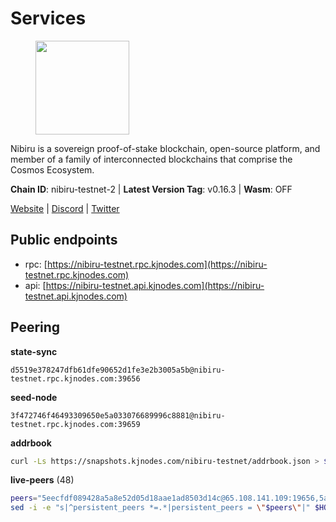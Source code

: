 # Services

<figure><img src="https://raw.githubusercontent.com/kj89/testnet_manuals/main/pingpub/logos/nibiru.png" width="150" alt=""><figcaption></figcaption></figure>

Nibiru is a sovereign proof-of-stake blockchain, open-source platform,  and member of a family of interconnected blockchains that comprise the Cosmos Ecosystem.

**Chain ID**: nibiru-testnet-2 | **Latest Version Tag**: v0.16.3 | **Wasm**: OFF

[Website](https://nibiru.fi) | [Discord](https://discord.gg/nibiru) | [Twitter](https://twitter.com/NibiruChain)


## Public endpoints

* rpc: [https://nibiru-testnet.rpc.kjnodes.com](https://nibiru-testnet.rpc.kjnodes.com)
* api: [https://nibiru-testnet.api.kjnodes.com](https://nibiru-testnet.api.kjnodes.com)

## Peering

**state-sync**

```text
d5519e378247dfb61dfe90652d1fe3e2b3005a5b@nibiru-testnet.rpc.kjnodes.com:39656
```

**seed-node**

```text
3f472746f46493309650e5a033076689996c8881@nibiru-testnet.rpc.kjnodes.com:39659
```

**addrbook**
```bash
curl -Ls https://snapshots.kjnodes.com/nibiru-testnet/addrbook.json > $HOME/.nibid/config/addrbook.json
```

**live-peers** (48)
```bash
peers="5eecfdf089428a5a8e52d05d18aae1ad8503d14c@65.108.141.109:19656,5a2c62bbe9cc371819924c300be339490b75bdc0@185.216.75.21:36656,c6abfe8f7a1361369528436a63b0143afff38509@3.129.159.34:26656,c3bc712aaf85ab312b8b723c7e8a905958703fd3@143.110.152.30:26656,b7ba1ed6fa3fd54e5bc77386cbeda353b597bf6a@154.53.39.182:26656,5c2a752c9b1952dbed075c56c600c3a79b58c395@195.3.220.140:27046,21e949ee5e19df867434fa145e26c8982e325c2a@185.211.6.44:26656,d23218c6ce17543bdea184f12c3382c5be4f142e@68.183.81.51:26656,d162a62795c122a4445dce8dcb7265851ae1012a@65.108.103.190:26656,756a7ac7c297a6b0c5015501ad7ad484867c8c96@213.246.39.53:26656,5ef59d8905bbd2bff62e06c391bfcccd5b4f23a9@188.34.202.151:26656,3939da5da8d8a31e6af2cb6d7bdcb222ff2487eb@65.109.14.69:39656,0e07d1c2c5eaeffaa61d70be990d28bff450cdb2@84.46.243.157:39656,eb65c95ea745d1cb5f66e2fda5d5e1029f4dc43d@5.161.43.109:26656,9ca622adcf1ef0e7348551d4f79268f706cd3a88@65.108.195.235:36656,be50e4505596df166f1e28e22fe49d0b49651eb5@178.121.175.205:12656,e55d8746ad30e0d11ebe0aa3792c46713375edcc@135.181.2.104:26656,d7185d6b0d6a7dbe8c45e1fddfa0165dfdba01c0@38.242.150.132:39656,794f2f7e5bb4e9b1e7e752c3d7df76a8db824151@65.109.30.12:61756,63f0d4438ebfa588c1879dafcd7f4598dd5f9f19@195.2.80.83:26656,da7e0cc65dc2e424fcd25d2c2fd9eaa4fa0dac49@185.207.251.237:26656,dea9b447412e84a576ed174a748449be26a3e847@65.109.81.119:39656,2ec6cb2a83c178fb490a992a3bd6a5c142c3fc61@135.181.20.30:26656,8425ae0c16b42bdd1af24ffc872641990a17e921@167.235.198.193:60656,04569d22565caa03cedb89f835b86bb8e7510585@154.53.50.44:26656,5ace8fea414602b63faeaa8ed9f775fe9f85a7f9@167.71.35.174:26656,a575313137ddc0dae09fc79ad5558f2ca25867af@199.175.98.114:26656,16cc3546082b849a65f38abb20bfa35f04e8baa8@65.21.155.212:26656,bec6fe42dd406ac789acb8b52fd6510e56232649@194.163.190.132:12656,6a098f2de3628f0107fbd50876e9c2c89f627d7f@94.103.91.28:39656,8be964493134dbcb54cbfcbd31c107ae031f96ca@144.91.100.41:26656,62f26443c930a02f3e166b9db4ecd37b65b042f2@49.12.8.255:26656,5abc99c316b125973afd36ddb84fbd760b14cd5c@217.76.48.52:26656,a9ca8f7624686fec0c35073d0429803f5cc840f8@38.242.245.180:26656,2d63a6d4c301fe487db74fa5876995c7a602e51d@43.229.117.149:26656,8eb25788a0d20ca5becb6dcda6f76b0a83b13d10@65.109.24.121:26656,98cd8731c51773aefdbfc11817efc1edc19d8eef@65.109.11.235:39656,4ae8969099b1c6e521962d2f274dcd7329cd7b88@178.20.42.221:26656,1fd4ec1dd9eafc2583f39061e516f90bc5e75d24@34.84.17.131:26656,161ab0998e2f28995d6c0c43b5a1f0a6b2cde681@165.22.15.151:26656,858ddaf58e566918591802ba04ce3647c5b01707@65.109.106.91:15656,c51594d9842de3569c2d440fcefc7a66b2541191@199.175.98.111:36656,51fa995380dad2abf39b828aeb1d0a710a0029f6@80.79.6.64:26656,23fafe5e9c0cf1327322021a8e102a5e0766a9df@46.151.26.155:26656,98032241ea61ca6ac066b8fa508baace6678a7a3@190.2.155.67:31656,ab0749012b43240d8c36fb3c65284db1b2f52784@5.161.101.185:26656,00293ea6d3401f0335c719263b9bff37f8c5a868@65.21.134.202:26566,887422bc368ee487bb04e7cb6335d64529561706@185.237.253.86:26656"
sed -i -e "s|^persistent_peers *=.*|persistent_peers = \"$peers\"|" $HOME/.nibid/config/config.toml
```
